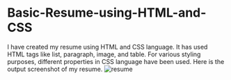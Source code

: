 # Basic-Resume-using-HTML-and-CSS
I have created my resume using HTML and CSS language. It has used HTML tags like list, paragraph, image, and table. For various styling purposes, different properties in CSS language have been used.
Here is the output screenshot of my resume.
![resume](https://github.com/mohit-41/Basic-Resume-using-HTML-and-CSS/assets/133521400/dabbb4ee-bf47-4a6e-9dc6-5149d5429ad1)

